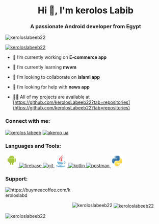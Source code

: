 <h1 align="center">Hi 👋, I'm kerolos Labib</h1>
<h3 align="center">A passionate Android developer from Egypt</h3>

<p align="left"> <img src="https://komarev.com/ghpvc/?username=keroloslabeeb22&label=Profile%20views&color=0e75b6&style=flat" alt="keroloslabeeb22" /> </p>

<p align="left"> <a href="https://github.com/ryo-ma/github-profile-trophy"><img src="https://github-profile-trophy.vercel.app/?username=keroloslabeeb22" alt="keroloslabeeb22" /></a> </p>

- 🔭 I’m currently working on **E-commerce app**

- 🌱 I’m currently learning **mvvm**

- 👯 I’m looking to collaborate on **islami app**

- 🤝 I’m looking for help with **news app**

- 👨‍💻 All of my projects are available at [https://github.com/kerolosLabeeb22?tab=repositories](https://github.com/kerolosLabeeb22?tab=repositories)

<h3 align="left">Connect with me:</h3>
<p align="left">
<a href="https://linkedin.com/in/kerolos labeeb" target="blank"><img align="center" src="https://raw.githubusercontent.com/rahuldkjain/github-profile-readme-generator/master/src/images/icons/Social/linked-in-alt.svg" alt="kerolos labeeb" height="30" width="40" /></a>
<a href="https://fb.com/akeroo ua" target="blank"><img align="center" src="https://raw.githubusercontent.com/rahuldkjain/github-profile-readme-generator/master/src/images/icons/Social/facebook.svg" alt="akeroo ua" height="30" width="40" /></a>
</p>

<h3 align="left">Languages and Tools:</h3>
<p align="left"> <a href="https://developer.android.com" target="_blank" rel="noreferrer"> <img src="https://raw.githubusercontent.com/devicons/devicon/master/icons/android/android-original-wordmark.svg" alt="android" width="40" height="40"/> </a> <a href="https://firebase.google.com/" target="_blank" rel="noreferrer"> <img src="https://www.vectorlogo.zone/logos/firebase/firebase-icon.svg" alt="firebase" width="40" height="40"/> </a> <a href="https://git-scm.com/" target="_blank" rel="noreferrer"> <img src="https://www.vectorlogo.zone/logos/git-scm/git-scm-icon.svg" alt="git" width="40" height="40"/> </a> <a href="https://www.java.com" target="_blank" rel="noreferrer"> <img src="https://raw.githubusercontent.com/devicons/devicon/master/icons/java/java-original.svg" alt="java" width="40" height="40"/> </a> <a href="https://kotlinlang.org" target="_blank" rel="noreferrer"> <img src="https://www.vectorlogo.zone/logos/kotlinlang/kotlinlang-icon.svg" alt="kotlin" width="40" height="40"/> </a> <a href="https://postman.com" target="_blank" rel="noreferrer"> <img src="https://www.vectorlogo.zone/logos/getpostman/getpostman-icon.svg" alt="postman" width="40" height="40"/> </a> <a href="https://www.python.org" target="_blank" rel="noreferrer"> <img src="https://raw.githubusercontent.com/devicons/devicon/master/icons/python/python-original.svg" alt="python" width="40" height="40"/> </a> </p>

<h3 align="left">Support:</h3>
<p><a href="https://www.buymeacoffee.com/https://buymeacoffee.com/keroloslabd"> <img align="left" src="https://cdn.buymeacoffee.com/buttons/v2/default-yellow.png" height="50" width="210" alt="https://buymeacoffee.com/keroloslabd" /></a></p><br><br>

<p><img align="left" src="https://github-readme-stats.vercel.app/api/top-langs?username=keroloslabeeb22&show_icons=true&locale=en&layout=compact" alt="keroloslabeeb22" /></p>

<p>&nbsp;<img align="center" src="https://github-readme-stats.vercel.app/api?username=keroloslabeeb22&show_icons=true&locale=en" alt="keroloslabeeb22" /></p>

<p><img align="center" src="https://github-readme-streak-stats.herokuapp.com/?user=keroloslabeeb22&" alt="keroloslabeeb22" /></p>
